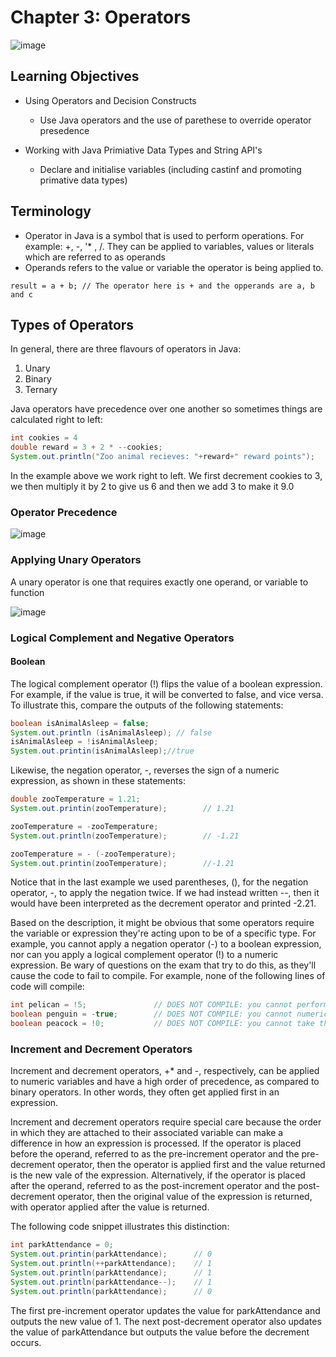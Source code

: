 # Chapter 3: Operators     

![image](https://user-images.githubusercontent.com/91537105/151004976-fc10619d-62de-4caf-95d1-a3e23a36d6bf.png)

## Learning Objectives

* Using Operators and Decision Constructs
  * Use Java operators and the use of parethese to override operator presedence
  
* Working with Java Primiative Data Types and String API's
  * Declare and initialise variables (including castinf and promoting primative data types)   

## Terminology 

* Operator in Java is a symbol that is used to perform operations. For example: +, -, '* , /. They can be applied to variables, values or literals which are referred to as operands
* Operands refers to the value or variable the operator is being applied to.

``` result = a + b; // The operator here is + and the opperands are a, b and c ```

## Types of Operators

In general, there are three flavours of operators in Java:
1. Unary
2. Binary 
3. Ternary

Java operators have precedence over one another so sometimes things are calculated right to left:

``` Java
int cookies = 4                                   
double reward = 3 + 2 * --cookies;                                 
System.out.println("Zoo animal recieves: "+reward+" reward points");
```

In the example above we work right to left. We first decrement cookies to 3, we then multiply it by 2 to give us 6 and then we add 3 to make it 9.0

### Operator Precedence

![image](https://user-images.githubusercontent.com/91537105/152002583-c28c285e-cac1-4b25-88e3-0e1c47c266b7.png)

### Applying Unary Operators

A unary operator is one that requires exactly one operand, or variable to function

![image](https://user-images.githubusercontent.com/91537105/152004720-86300b0f-e38b-4568-9b4a-6d88b6ebf8e9.png)

### Logical Complement and Negative Operators

#### Boolean

The logical complement operator (!) flips the value of a boolean expression. For example, if the value is true, it will be converted to false, and vice versa. To illustrate this, compare the outputs of the following statements:

``` Java
boolean isAnimalAsleep = false;
System.out.println (isAnimalAsleep); // false
isAnimalAsleep = !isAnimalAsleep;
System.out.printin(isAnimalAsleep);//true
```

Likewise, the negation operator, -, reverses the sign of a numeric expression, as shown in these statements:

``` Java
double zooTemperature = 1.21;
System.out.printin(zooTemperature);        // 1.21

zooTemperature = -zooTemperature;
System.out.println(zooTemperature);        // -1.21

zooTemperature = - (-zooTemperature);
System.out.printin(zooTemperature);        //-1.21
```

Notice that in the last example we used parentheses, (), for the negation operator, -, to apply the negation twice. If we had instead written --, then it would have been interpreted as the decrement operator and printed -2.21. 

Based on the description, it might be obvious that some operators require the variable or expression they're acting upon to be of a specific type. For example, you cannot apply
a negation operator (-) to a boolean expression, nor can you apply a logical complement operator (!) to a numeric expression. Be wary of questions on the exam that try to do this, as they'll cause the code to fail to compile. For example, none of the following lines of code will compile:

``` Java
int pelican = !5;               // DOES NOT COMPILE: you cannot perform a logical inversion of a numeric value.
boolean penguin = -true;        // DOES NOT COMPILE: you cannot numerically negate a boolean value; you need to use the logical inverse operator.
boolean peacock = !0;           // DOES NOT COMPILE: you cannot take the logical complement of a numeric value, nor can you assign an integer to a boolean variable.
```

### Increment and Decrement Operators

Increment and decrement operators, +* and -, respectively, can be applied to numeric variables and have a high order of precedence, as compared to binary operators. In other words, they often get applied first in an expression.

Increment and decrement operators require special care because the order in which they are attached to their associated variable can make a difference in how an expression is processed. If the operator is placed before the operand, referred to as the pre-increment operator and the pre-decrement operator, then the operator is applied first and the value returned is the new vale of the expression. Alternatively, if the operator is placed after the operand, referred to as the post-increment operator and the post-decrement operator, then the original value of the expression is returned, with operator applied after the value is returned.

The following code snippet illustrates this distinction:

``` Java
int parkAttendance = 0;
System.out.printin(parkAttendance);      // 0
System.out.println(++parkAttendance);    // 1
System.out.println(parkAttendance);      // 1
System.out.println(parkAttendance--);    // 1
System.out.println(parkAttendance);      // 0
```
The first pre-increment operator updates the value for parkAttendance and outputs the new value of 1. The next post-decrement operator also updates the value of parkAttendance but outputs the value before the decrement occurs.

